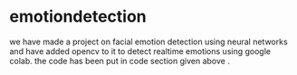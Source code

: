 # emotiondetection
we have made a project on facial emotion detection using neural networks and have added opencv to it to detect realtime emotions using google colab.
the code has been put in code section given above .
